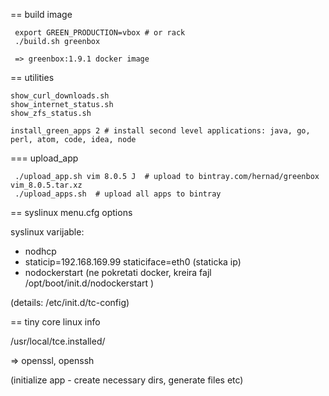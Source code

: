 

== build image

     export GREEN_PRODUCTION=vbox # or rack
     ./build.sh greenbox

     => greenbox:1.9.1 docker image


== utilities

    show_curl_downloads.sh
    show_internet_status.sh
    show_zfs_status.sh

    install_green_apps 2 # install second level applications: java, go, perl, atom, code, idea, node

=== upload_app

     ./upload_app.sh vim 8.0.5 J  # upload to bintray.com/hernad/greenbox  vim_8.0.5.tar.xz
     ./upload_apps.sh  # upload all apps to bintray



== syslinux menu.cfg options  

syslinux varijable:

* nodhcp
* staticip=192.168.169.99 staticiface=eth0   (staticka ip)
* nodockerstart (ne pokretati docker, kreira fajl /opt/boot/init.d/nodockerstart )

(details: /etc/init.d/tc-config)

== tiny core linux info

/usr/local/tce.installed/

=> openssl, openssh

(initialize app - create necessary dirs, generate files etc)
